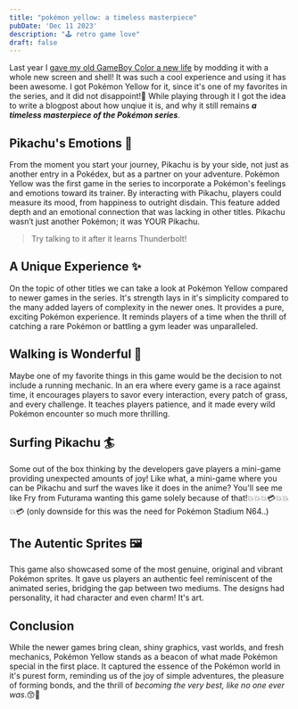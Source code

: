 ```yaml
---
title: "pokémon yellow: a timeless masterpiece"
pubDate: 'Dec 11 2023'
description: "🕹️ retro game love"
draft: false
---
```


Last year I [gave my old GameBoy Color a new life](/blog/gameboy_color) by modding it with a whole new screen and shell! It was such a cool experience and using it has been awesome. I got Pokémon Yellow for it, since it's one of my favorites in the series, and it did not disappoint!🤩 While playing through it I got the idea to write a blogpost about how unqiue it is, and why it still remains ***a timeless masterpiece of the Pokémon series***.

## Pikachu's Emotions 🥰

From the moment you start your journey, Pikachu is by your side, not just as another entry in a Pokédex, but as a partner on your adventure. Pokémon Yellow was the first game in the series to incorporate a Pokémon's feelings and emotions toward its trainer. By interacting with Pikachu, players could measure its mood, from happiness to outright disdain. This feature added depth and an emotional connection that was lacking in other titles. Pikachu wasn’t just another Pokémon; it was YOUR Pikachu.

> Try talking to it after it learns Thunderbolt!

## A Unique Experience ✨

On the topic of other titles we can take a look at Pokémon Yellow compared to newer games in the series. It's strength lays in it's simplicity compared to the many added layers of complexity in the newer ones. It provides a pure, exciting Pokémon experience. It reminds players of a time when the thrill of catching a rare Pokémon or battling a gym leader was unparalleled.

## Walking is Wonderful 🚶

Maybe one of my favorite things in this game would be the decision to not include a running mechanic. In an era where every game is a race against time, it encourages players to savor every interaction, every patch of grass, and every challenge. It teaches players patience, and it made every wild Pokémon encounter so much more thrilling.

## Surfing Pikachu 🏄

Some out of the box thinking by the developers gave players a mini-game providing unexpected amounts of joy! Like what, a mini-game where you can be Pikachu and surf the waves like it does in the anime? You'll see me like Fry from Futurama wanting this game solely because of that!💥💥💥💳💥💥💥💳 (only downside for this was the need for Pokémon Stadium N64..)

## The Autentic Sprites 🖼

This game also showcased some of the most genuine, original and vibrant Pokémon sprites. It gave us players an authentic feel reminiscent of the animated series, bridging the gap between two mediums. The designs had personality, it had character and even charm! It's art.

## Conclusion

While the newer games bring clean, shiny graphics, vast worlds, and fresh mechanics, Pokémon Yellow stands as a beacon of what made Pokémon special in the first place. It captured the essence of the Pokémon world in it's purest form, reminding us of the joy of simple adventures, the pleasure of forming bonds, and the thrill of *becoming the very best, like no one ever was*.😙🤌